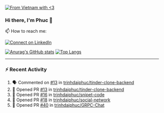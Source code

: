 [![From Vietnam with <3](https://raw.githubusercontent.com/webuild-community/badge/master/svg/love.svg)](https://webuild.community)

### Hi there, I'm Phuc 👋

📫 How to reach me:

[![Connect on LinkedIn](https://img.shields.io/badge/--linkedin?label=LinkedIn&logo=LinkedIn&style=social)](https://www.linkedin.com/in/trinh-dai-phuc/)


[![Anurag's GitHub stats](https://phuc-github-readme-stats.vercel.app/api?username=trinhdaiphuc&count_private=true&show_icons=true&theme=synthwave)](https://github.com/anuraghazra/github-readme-stats)
[![Top Langs](https://phuc-github-readme-stats.vercel.app/api/top-langs/?username=trinhdaiphuc&theme=synthwave&show_icons=true&layout=compact&langs_count=8&hide=html,css,scss,less,handlebars,ejs)](https://github.com/anuraghazra/github-readme-stats)


---

### :zap: Recent Activity

<!--START_SECTION:activity-->
1. 🗣 Commented on [#13](https://github.com/trinhdaiphuc/tinder-clone-backend/pull/13#issuecomment-2897177398) in [trinhdaiphuc/tinder-clone-backend](https://github.com/trinhdaiphuc/tinder-clone-backend)
2. 💪 Opened PR [#13](https://github.com/trinhdaiphuc/tinder-clone-backend/pull/13) in [trinhdaiphuc/tinder-clone-backend](https://github.com/trinhdaiphuc/tinder-clone-backend)
3. 💪 Opened PR [#16](https://github.com/trinhdaiphuc/snipet-code/pull/16) in [trinhdaiphuc/snipet-code](https://github.com/trinhdaiphuc/snipet-code)
4. 💪 Opened PR [#18](https://github.com/trinhdaiphuc/social-network/pull/18) in [trinhdaiphuc/social-network](https://github.com/trinhdaiphuc/social-network)
5. 💪 Opened PR [#40](https://github.com/trinhdaiphuc/GRPC-Chat/pull/40) in [trinhdaiphuc/GRPC-Chat](https://github.com/trinhdaiphuc/GRPC-Chat)
<!--END_SECTION:activity-->
